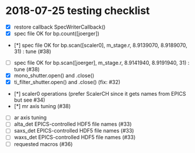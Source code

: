 # 2018-07-25  testing checklist

* [x] restore callback SpecWriterCallback()
* [x] spec file OK for bp.count([joerger])
* [*] spec file OK for bp.scan([scaler0], m_stage.r, 8.9139070, 8.9189070, 31) : tune (#38)
* [ ] spec file OK for bp.scan([joerger], m_stage.r, 8.9141940, 8.9191940, 31) : tune (#38)
* [x] mono_shutter.open() and .close()
* [x] ti_filter_shutter.open() and .close() (fix: #32)
* [*] scaler0 operations (prefer ScalerCH since it gets names from EPICS but see #34)
* [*] mr axis tuning (#38)
* [ ] ar axis tuning
* [ ] alta_det EPICS-controlled HDF5 file names (#33)
* [ ] saxs_det EPICS-controlled HDF5 file names (#33)
* [ ] waxs_det EPICS-controlled HDF5 file names (#33)
* [ ] requested macros (#36)
